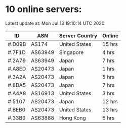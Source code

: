 # 10 online servers:

Latest update at: Mon Jul 13 19:10:14 UTC 2020

| ID | ASN | Server Country | Online |
| -- | --- | -------------- | ------ |
| #.D09B | AS174 | United States | 15 hrs |
| #.7F1D | AS63949 | Singapore | 4 hrs |
| #.2A79 | AS63949 | Japan | 7 hrs |
| #.A8ED | AS20473 | Japan | 1 hrs |
| #.3A2A | AS20473 | Japan | 5 hrs |
| #.8DA5 | AS20473 | Japan | 7 hrs |
| #.A4A8 | AS16913 | United States | 3 hrs |
| #.5107 | AS20473 | Japan | 12 hrs |
| #.BEB0 | AS20473 | United States | 13 hrs |
| #.33B9 | AS63888 | Hong Kong | 6 hrs |

